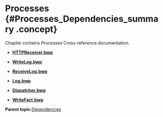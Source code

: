 # Processes {#Processes_Dependencies_summary .concept}

Chapter contains Processes Cross-reference documentation.

-   **[HTTPReceiver.bwp](../../../cross/dependencies/processes/cross_com.behaimits.sample.http.requestor.HTTPReceiver.md)**  

-   **[WriteLog.bwp](../../../cross/dependencies/processes/cross_com.behaimits.sample.db.store.WriteLog.md)**  

-   **[ReceiveLog.bwp](../../../cross/dependencies/processes/cross_com.behaimits.sample.jms.receiver.ReceiveLog.md)**  

-   **[Log.bwp](../../../cross/dependencies/processes/cross_com.behaimits.sample.jms.logging.Log.md)**  

-   **[Dispatcher.bwp](../../../cross/dependencies/processes/cross_com.behaimits.sample.http.requestor.Dispatcher.md)**  

-   **[WriteFact.bwp](../../../cross/dependencies/processes/cross_com.behaimits.sample.db.store.WriteFact.md)**  


**Parent topic:**[Dependencies](../../../cross/dependencies/dependencies.md)

